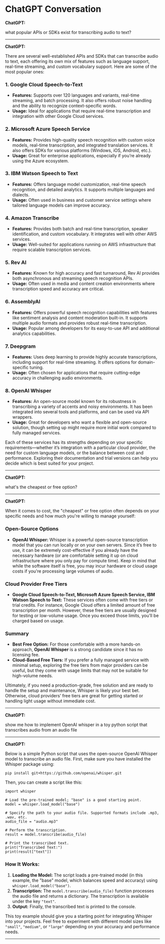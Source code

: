 # ChatGPT Conversation

**ChatGPT:**

what popular APIs or SDKs exist for transcribing audio to text?

---

**ChatGPT:**

There are several well-established APIs and SDKs that can transcribe audio to text, each offering its own mix of features such as language support, real-time streaming, and custom vocabulary support. Here are some of the most popular ones:

### 1. Google Cloud Speech-to-Text



* **Features:** Supports over 120 languages and variants, real-time streaming, and batch processing. It also offers robust noise handling and the ability to recognize context-specific words.
* **Usage:** Ideal for applications that require real-time transcription and integration with other Google Cloud services.



### 2. Microsoft Azure Speech Service



* **Features:** Provides high-quality speech recognition with custom voice models, real-time transcription, and integrated translation services. It also offers SDKs for various platforms (Windows, iOS, Android, etc.).
* **Usage:** Great for enterprise applications, especially if you’re already using the Azure ecosystem.



### 3. IBM Watson Speech to Text



* **Features:** Offers language model customization, real-time speech recognition, and detailed analytics. It supports multiple languages and dialects.
* **Usage:** Often used in business and customer service settings where tailored language models can improve accuracy.



### 4. Amazon Transcribe



* **Features:** Provides both batch and real-time transcription, speaker identification, and custom vocabulary. It integrates well with other AWS services.
* **Usage:** Well-suited for applications running on AWS infrastructure that require scalable transcription services.



### 5. Rev AI



* **Features:** Known for high accuracy and fast turnaround, Rev AI provides both asynchronous and streaming speech recognition APIs.
* **Usage:** Often used in media and content creation environments where transcription speed and accuracy are critical.



### 6. AssemblyAI



* **Features:** Offers powerful speech recognition capabilities with features like sentiment analysis and content moderation built-in. It supports multiple audio formats and provides robust real-time transcription.
* **Usage:** Popular among developers for its easy-to-use API and additional analytics capabilities.



### 7. Deepgram



* **Features:** Uses deep learning to provide highly accurate transcriptions, including support for real-time streaming. It offers options for domain-specific tuning.
* **Usage:** Often chosen for applications that require cutting-edge accuracy in challenging audio environments.



### 8. OpenAI Whisper



* **Features:** An open-source model known for its robustness in transcribing a variety of accents and noisy environments. It has been integrated into several tools and platforms, and can be used via API wrappers.
* **Usage:** Great for developers who want a flexible and open-source solution, though setting up might require more initial work compared to fully managed services.


Each of these services has its strengths depending on your specific requirements—whether it’s integration with a particular cloud provider, the need for custom language models, or the balance between cost and performance. Exploring their documentation and trial versions can help you decide which is best suited for your project.

---

**ChatGPT:**

what's the cheapest or free option?

---

**ChatGPT:**

When it comes to cost, the "cheapest" or free option often depends on your specific needs and how much you're willing to manage yourself:

### Open-Source Options



* **OpenAI Whisper:**
Whisper is a powerful open-source transcription model that you can run locally or on your own servers. Since it’s free to use, it can be extremely cost-effective if you already have the necessary hardware (or are comfortable setting it up on cloud infrastructure where you only pay for compute time). Keep in mind that while the software itself is free, you may incur hardware or cloud usage costs if you're processing large volumes of audio.



### Cloud Provider Free Tiers



* **Google Cloud Speech-to-Text, Microsoft Azure Speech Service, IBM Watson Speech to Text:**
These services often come with free tiers or trial credits. For instance, Google Cloud offers a limited amount of free transcription per month. However, these free tiers are usually designed for testing or low-volume usage. Once you exceed those limits, you’ll be charged based on usage.



### Summary



* **Best Free Option:** For those comfortable with a more hands-on approach, **OpenAI Whisper** is a strong candidate since it has no licensing fee.
* **Cloud-Based Free Tiers:** If you prefer a fully managed service with minimal setup, exploring the free tiers from major providers can be useful, but they come with usage limits that may not be suitable for high-volume needs.


Ultimately, if you need a production-grade, free solution and are ready to handle the setup and maintenance, Whisper is likely your best bet. Otherwise, cloud providers’ free tiers are great for getting started or handling light usage without immediate cost.

---

**ChatGPT:**

show me how to implement OpenAI whisper in a toy python script that transcribes audio from an audio file

---

**ChatGPT:**

Below is a simple Python script that uses the open-source OpenAI Whisper model to transcribe an audio file. First, make sure you have installed the Whisper package using:

```
pip install git+https://github.com/openai/whisper.git
```


Then, you can create a script like this:

```
import whisper

# Load the pre-trained model; "base" is a good starting point.
model = whisper.load_model("base")

# Specify the path to your audio file. Supported formats include .mp3, .wav, etc.
audio_file = "audio.mp3"

# Perform the transcription.
result = model.transcribe(audio_file)

# Print the transcribed text.
print("Transcribed Text:")
print(result["text"])
```



### How It Works:



1. **Loading the Model:**
The script loads a pre-trained model (in this example, the "base" model, which balances speed and accuracy) using `whisper.load_model("base")`.
2. **Transcription:**
The `model.transcribe(audio_file)` function processes the audio file and returns a dictionary. The transcription is available under the key `"text"`.
3. **Output:**
Finally, the transcribed text is printed to the console.


This toy example should give you a starting point for integrating Whisper into your projects. Feel free to experiment with different model sizes like `"small"`, `"medium"`, or `"large"` depending on your accuracy and performance needs.

---

